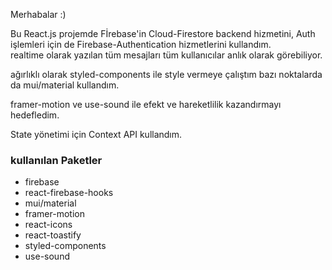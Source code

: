 Merhabalar :)


Bu React.js projemde Fİrebase'in Cloud-Firestore backend hizmetini, Auth işlemleri için de Firebase-Authentication hizmetlerini kullandım.  
realtime olarak yazılan tüm mesajları tüm kullanıcılar anlık olarak görebiliyor.

ağırlıklı olarak styled-components ile style vermeye çalıştım bazı noktalarda da mui/material kullandım. 

framer-motion ve use-sound ile efekt ve hareketlilik kazandırmayı hedefledim.
 
State yönetimi için Context API kullandım.

<h3>kullanılan Paketler</h3>
<ul>
<li>firebase</li>
<li>react-firebase-hooks</li>
<li>mui/material</li>
<li>framer-motion</li>
<li>react-icons</li>
<li>react-toastify</li>
<li>styled-components</li>
<li>use-sound</li>
</ul>



<img href="https://github.com/MustafaAltas/alltashchat-react/blob/master/dosya%20i%C3%A7eri%C4%9Fi.jpg"> 